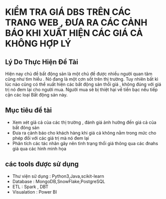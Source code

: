 <h1> KIỂM TRA GIÁ DBS TRÊN CÁC TRANG WEB , ĐƯA RA CÁC CẢNH BÁO KHI XUẤT HIỆN CÁC GIÁ CẢ KHÔNG HỢP LÝ </h1>
<h2>Lý Do Thực Hiện Đề Tài</h2>
Hiện nay chủ đề bất động sản là một chủ đề được nhiều người quan tâm cũng như tìm hiểu . Nó đang là một cơn sốt trên thị trường. Tuy nhiên bất kì lúc nào cũng có thể xuất hiện các bất động sản thổi giá , không đúng với giá trị nó đem lại cho người mua. Người mua sẽ bị thiệt hại về tiền bạc nếu tiếp cận các loại Bất động sản này. 
<h2>Mục tiêu đề tài </h2>
<ul>
    <li>Xem xét giả cả của các thị trường , đánh giá ảnh hưởng đến giá cả của bất đông sản</li>
    <li>Đưa ra cảnh báo cho khách hàng khi giá cả không nằm trong mức cho phép đối với các giá trị mà nó đem lại</li>
    <li>Phân tích các tác nhân gây nên tình trạng thổi giá thông qua các đnahs giá qua các hình minh họa</li>
</ul>
<h2>các tools được sử dụng </h2>
<ul>
    <li>Thư viện sử dụng : Python3,Java,scikit-learn</li>
    <li>Database : MongoDB,SnowFlake,PostgreSQL</li>
    <li>ETL : Spark , DBT</li>
    <li>Visualation : Power BI</li>
</ul>
